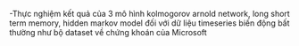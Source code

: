 -Thực nghiệm kết quả của 3 mô hình kolmogorov arnold network, long short term memory, hidden markov model đối với dữ liệu timeseries biến động bất thường như bộ dataset về chứng khoán của Microsoft

